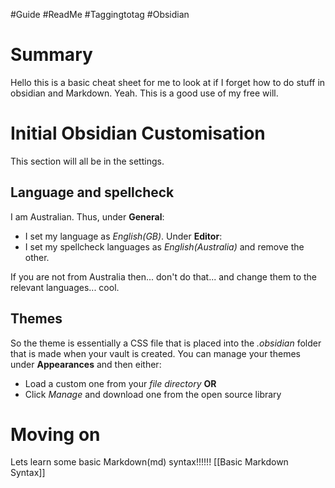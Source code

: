 #Guide #ReadMe #Taggingtotag #Obsidian
# Summary
Hello this is a basic cheat sheet for me to look at if I forget how to do stuff in obsidian and Markdown. Yeah. This is a good use of my free will.
# Initial Obsidian Customisation
This section will all be in the settings.
## Language and spellcheck
I am Australian. 
Thus, under **General**:
- I set my language as *English(GB)*.
Under **Editor**:
- I set my spellcheck languages as *English(Australia)* and remove the other.

If you are not from Australia then... don't do that... and change them to the relevant languages... cool.
## Themes
So the theme is essentially a CSS file that is placed into the *.obsidian* folder that is made when your vault is created. 
You can manage your themes under **Appearances** and then either:
- Load a custom one from your *file directory* 
	**OR** 
- Click *Manage* and download one from the open source library

# Moving on
Lets learn some basic Markdown(md) syntax!!!!!!
[[Basic Markdown Syntax]]



